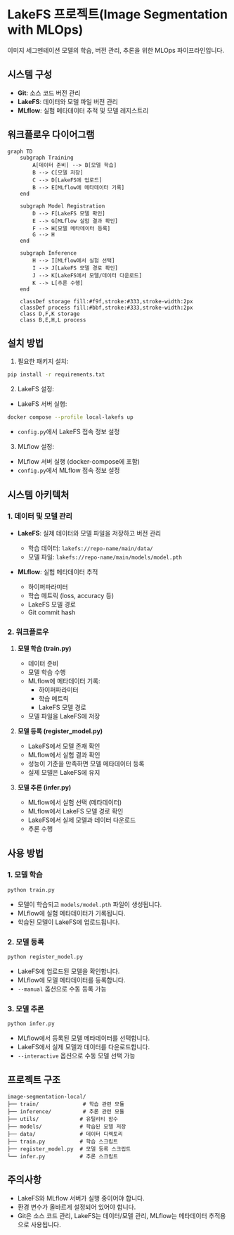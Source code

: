 # LakeFS 프로젝트(Image Segmentation with MLOps)

이미지 세그멘테이션 모델의 학습, 버전 관리, 추론을 위한 MLOps 파이프라인입니다.

## 시스템 구성

- **Git**: 소스 코드 버전 관리
- **LakeFS**: 데이터와 모델 파일 버전 관리
- **MLflow**: 실험 메타데이터 추적 및 모델 레지스트리

## 워크플로우 다이어그램

```mermaid
graph TD
    subgraph Training
        A[데이터 준비] --> B[모델 학습]
        B --> C[모델 저장]
        C --> D[LakeFS에 업로드]
        B --> E[MLflow에 메타데이터 기록]
    end

    subgraph Model Registration
        D --> F[LakeFS 모델 확인]
        E --> G[MLflow 실험 결과 확인]
        F --> H[모델 메타데이터 등록]
        G --> H
    end

    subgraph Inference
        H --> I[MLflow에서 실험 선택]
        I --> J[LakeFS 모델 경로 확인]
        J --> K[LakeFS에서 모델/데이터 다운로드]
        K --> L[추론 수행]
    end

    classDef storage fill:#f9f,stroke:#333,stroke-width:2px
    classDef process fill:#bbf,stroke:#333,stroke-width:2px
    class D,F,K storage
    class B,E,H,L process
```

## 설치 방법

1. 필요한 패키지 설치:
```bash
pip install -r requirements.txt
```

2. LakeFS 설정:
- LakeFS 서버 실행:
```bash
docker compose --profile local-lakefs up
```
- `config.py`에서 LakeFS 접속 정보 설정

3. MLflow 설정:
- MLflow 서버 실행 (docker-compose에 포함)
- `config.py`에서 MLflow 접속 정보 설정

## 시스템 아키텍처

### 1. 데이터 및 모델 관리
- **LakeFS**: 실제 데이터와 모델 파일을 저장하고 버전 관리
  - 학습 데이터: `lakefs://repo-name/main/data/`
  - 모델 파일: `lakefs://repo-name/main/models/model.pth`

- **MLflow**: 실험 메타데이터 추적
  - 하이퍼파라미터
  - 학습 메트릭 (loss, accuracy 등)
  - LakeFS 모델 경로
  - Git commit hash

### 2. 워크플로우

1. **모델 학습 (train.py)**
   - 데이터 준비
   - 모델 학습 수행
   - MLflow에 메타데이터 기록:
     - 하이퍼파라미터
     - 학습 메트릭
     - LakeFS 모델 경로
   - 모델 파일을 LakeFS에 저장

2. **모델 등록 (register_model.py)**
   - LakeFS에서 모델 존재 확인
   - MLflow에서 실험 결과 확인
   - 성능이 기준을 만족하면 모델 메타데이터 등록
   - 실제 모델은 LakeFS에 유지

3. **모델 추론 (infer.py)**
   - MLflow에서 실험 선택 (메타데이터)
   - MLflow에서 LakeFS 모델 경로 확인
   - LakeFS에서 실제 모델과 데이터 다운로드
   - 추론 수행

## 사용 방법

### 1. 모델 학습
```bash
python train.py
```
- 모델이 학습되고 `models/model.pth` 파일이 생성됩니다.
- MLflow에 실험 메타데이터가 기록됩니다.
- 학습된 모델이 LakeFS에 업로드됩니다.

### 2. 모델 등록
```bash
python register_model.py
```
- LakeFS에 업로드된 모델을 확인합니다.
- MLflow에 모델 메타데이터를 등록합니다.
- `--manual` 옵션으로 수동 등록 가능

### 3. 모델 추론
```bash
python infer.py
```
- MLflow에서 등록된 모델 메타데이터를 선택합니다.
- LakeFS에서 실제 모델과 데이터를 다운로드합니다.
- `--interactive` 옵션으로 수동 모델 선택 가능

## 프로젝트 구조
```
image-segmentation-local/
├── train/              # 학습 관련 모듈
├── inference/          # 추론 관련 모듈
├── utils/             # 유틸리티 함수
├── models/            # 학습된 모델 저장
├── data/              # 데이터 디렉토리
├── train.py           # 학습 스크립트
├── register_model.py  # 모델 등록 스크립트
└── infer.py           # 추론 스크립트
```

## 주의사항

- LakeFS와 MLflow 서버가 실행 중이어야 합니다.
- 환경 변수가 올바르게 설정되어 있어야 합니다.
- Git은 소스 코드 관리, LakeFS는 데이터/모델 관리, MLflow는 메타데이터 추적용으로 사용됩니다.
